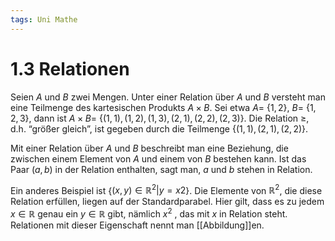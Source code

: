 ```yaml
---
tags: Uni Mathe
---
```

# 1.3 Relationen
Seien $A$ und $B$ zwei Mengen. Unter einer Relation über $A$ und $B$ versteht man eine Teilmenge des kartesischen Produkts $A × B$. Sei etwa $A =$ {$1, 2$}, $B =$ {$1, 2, 3$}, dann ist $A × B =$ {$(1, 1),(1, 2),(1, 3),(2, 1),(2, 2),(2, 3)$}. Die Relation ≥, d.h. “größer gleich”, ist gegeben durch die Teilmenge {$(1, 1),(2, 1),(2, 2)$}.

Mit einer Relation über $A$ und $B$ beschreibt man eine Beziehung, die zwischen einem Element von $A$ und einem von $B$ bestehen kann. Ist das Paar $(a, b)$ in der Relation enthalten, sagt man, $a$ und $b$ stehen in Relation.

Ein anderes Beispiel ist {$(x, y) ∈ \mathbb{R}^2 | y = x 2$}. Die Elemente von $\mathbb{R}^2$, die diese Relation erfüllen, liegen auf der Standardparabel. Hier gilt, dass es zu jedem $x ∈ \mathbb{R}$ genau ein $y ∈ \mathbb{R}$ gibt, nämlich $x^2$ , das mit $x$ in Relation steht. Relationen mit dieser Eigenschaft nennt man [[Abbildung]]en.